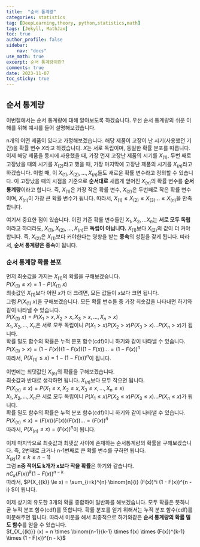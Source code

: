 ```yaml
---
title:  "순서 통계량"
categories: statistics
tag: [DeepLearning,theory, python,statistics,math]
tags: [Jekyll, MathJax]
toc: true
author_profile: false
sidebar:
    nav: "docs"
use_math: true
excerpt: 순서 통계량이란?
comments: true
date: 2023-11-07
toc_sticky: true
---
```


## 순서 통계량
이번절에서는 순서 통계량에 대해 알아보도록 하겠습니다. 우선 순서 통계량의 쉬운 이해를 위해 예시를 들어 설명해보겠습니다.  

n개의 어떤 제품이 있다고 가정해보겠습니다. 해당 제품이 고장이 난 시기(사용했던 기간)을 확률 변수 $X$라고 하겠습니다. $X$는 서로 독립이며, 동일한 확률 분포를 따릅니다. 이제 해당 제품을 동시에 사용했을 때, 가장 먼저 고장난 제품의 시기를 $X_{(1)}$, 두번 째로 고장났을 때의 시기를 $X_{(2)}$라고 했을 때, 가장 마지막에 고장난 제품의 시기를 $X_{(n)}$라고 하겠습니다. 이럴 때, 이 $X_{(1)}, X_{(2)}, ..., X_{(n)}$들도 새로운 확률 변수라고 정의할 수 있습니다. 이 고장났을 때의 시점을 기준으로 **순서대로** 새롭게 얻어진 $X_{(n)}$의 확률 변수를 **순서 통계량**이라고 합니다. 즉, $X_{(1)}$은 가장 작은 확률 변수, $X_{(2)}$은 두번째로 작은 확률 변수이며, $X_{(n)}$이 가장 큰 확률 변수가 됩니다. 따라서, $X_{(1)} \le X_{(2)} \le X_{(3)} ... \le X_{(n)}$을 만족합니다.    

여기서 중요한 점이 있습니다. 이전 기존 확률 변수들인 $X_1, X_2, ... X_n$는 **서로 모두 독립**이라고 하더라도, $X_{(1)}, X_{(2)}, ..., X_{(n)}$은 **독립이 아닙니다.** $X_{(1)}$보다 $X_{(2)}$의 값이 더 커야합니다. 즉, $X_{(2)}$은 $X_{(1)}$보다 커야한다는 영향을 받는 **종속**의 성질을 갖게 됩니다. 따라서, **순서 통계량은 종속**이 됩니다.   

### 순서 통계량 확률 분포
먼저 최솟값을 가지는 $X_{(1)}$의 확률을 구해보겠습니다.   
$P(X_{(1)} \le x) = 1 - P(X_{(1)} \> x)$   
최솟값인 $X_{(1)}$보다 어떤 $x$가 더 크려면, 모든 값들이 $x$보다 크면 됩니다.   
그럼 $P(X_{(1)} \> x)$을 구해보겠습니다. 모든 확률 변수들 중 가장 최솟값을 나타내면 하기와 같이 나타낼 수 있습니다.   
$P(X_{(1)} \> x) = P(X_1 > x, X_2 > x, X_3 > x, ... , X_n > x)$   
$X_1, X_2, ..., X_n$은 서로 모두 독립이니 $P(X_1 > x)P(X_2 >x)P(X_3 > x)...P(X_n > x)$가 됩니다.    
확률 밀도 함수의 확률은 누적 분포 함수(cdf)이니 하기와 같이 나타낼 수 있습니다.   
$P(X_{(1)} > x) = (1 - F(x))(1 - F(x))(1 - F(x))... = (1 - F(x))^n$   
따라서, $P(X_{(1)} \le x) = 1 - (1 - F(x))^n$이 됩니다.   

이번에는 최댓값인 $X_{(n)}$의 확률을 구해보겠습니다.   
최솟값과 반대로 생각하면 됩니다. $X_{(n)}$보다 모두 작으면 됩니다.   
$P(X_{(n)} \le x) = P(X_1 \le x, X_2 \le x, X_3 \le x, ... , X_n \le x)$   
$X_1, X_2, ..., X_n$은 서로 모두 독립이니 $P(X_1 \le x)P(X_2 \le x)P(X_3 \le x)...P(X_n \le x)$가 됩니다.   
확률 밀도 함수의 확률은 누적 분포 함수(cdf)이니 하기와 같이 나타낼 수 있습니다.   
$P(X_{(n)} \le x) = (F(x))(F(x))(F(x))... = (F(x))^n$   
따라서, $P(X_{(n)} \le x) =(F(x))^n$이 됩니다.    

이제 마지막으로 최솟값과 최댓값 사이에 존재하는 순서통계량의 확률을 구해보겠습니다. 즉, 2번째로 크거나 n-1번째로 큰 확률 변수를 구하면 됩니다.    
$X_{(k)}(2 \le k \le n-1)$   
그럼 **n중 적어도 k개가 x보다 작을 확률**은 하기와 같습니다.   
$nC_k (F(x))^k (1-F(x))^{n - k}$   
따라서, $P(X_{(k)} \le x) = \sum_{i=k}^{n} \binom{n}{i} (F(x))^i (1 - F(x))^{n - i} $이 됩니다.

이제 상기의 유도한 3개의 확률 종합하여 일반화를 해보겠습니다. 모두 확률은 뜻하니 곧 누적 분포 함수(cdf)를 뜻합니다. 확률 분포를 얻기 위해서는 누적 분포 함수(cdf)를 미분해주면 됩니다. 따라서 미분을 해서 최종적으로 하기와같은 **순서 통계량의 확률 밀도 함수**를 얻을 수 있습니다.   
$f_{X_{(k)}} (x) = n \times \binom{n-1}{k-1} \times f(x) \times (F(x))^{k-1} \times (1 - F(x))^{n - k}$
